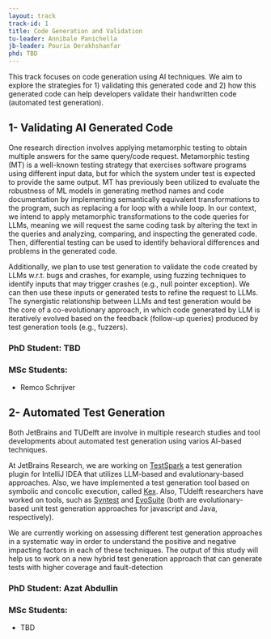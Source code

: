 ```yaml
---
layout: track
track-id: 1
title: Code Generation and Validation
tu-leader: Annibale Panichella
jb-leader: Pouria Derakhshanfar
phd: TBD
---
```


This track focuses on code generation using AI techniques. We aim to explore the strategies for 1) validating this generated code and 2) how this generated code can help developers validate their handwritten code (automated test generation).

## 1- Validating AI Generated Code

One research direction involves applying metamorphic testing to obtain multiple answers for the same query/code request. Metamorphic testing (MT) is a well-known testing strategy that exercises software programs using different input data, but for which the system under test is expected to provide the same output. MT has previously been utilized to evaluate the robustness of ML models in generating method names and code documentation by implementing semantically equivalent transformations to the program, such as replacing a for loop with a while loop. In our context, we intend to apply metamorphic transformations to the code queries for LLMs, meaning we will request the same coding task by altering the text in the queries and analyzing, comparing, and inspecting the generated code. Then, differential testing can be used to identify behavioral differences and problems in the generated code.

Additionally, we plan to use test generation to validate the code created by LLMs w.r.t. bugs and crashes, for example, using fuzzing techniques to identify inputs that may trigger crashes (e.g., null pointer exception). We can then use these inputs or generated tests to refine the request to LLMs. The synergistic relationship between LLMs and test generation would be the core of a co-evolutionary approach, in which code generated by LLM is iteratively evolved based on the feedback (follow-up queries) produced by test generation tools (e.g., fuzzers).

### PhD Student: TBD
### MSc Students:
- Remco Schrijver

## 2- Automated Test Generation
Both JetBrains and TUDelft are involve in multiple research studies and tool developments about automated test generation using varios AI-based techniques.

At JetBrains Research, we are working on [TestSpark](https://plugins.jetbrains.com/plugin/21024-testspark) a test generation plugin for IntelliJ IDEA that utilizes LLM-based and evalutionary-based approaches. Also, we have implemented a test generation tool based on symbolic and concolic execution, called [Kex](https://github.com/vorpal-research/kex). Also, TUdelft researchers have worked on tools, such as [Syntest](https://www.syntest.org) and [EvoSuite](https://www.evosuite.org) (both are evolutionary-based unit test generation approaches for javascript and Java, respectively).

We are currently working on assessing different test generation approaches in a systematic way in order to understand the positive and negative impacting factors in each of these techniques. The output of this study will help us to work on a new hybrid test generation approach that can generate tests with higher coverage and fault-detection

### PhD Student: Azat Abdullin
### MSc Students:
- TBD